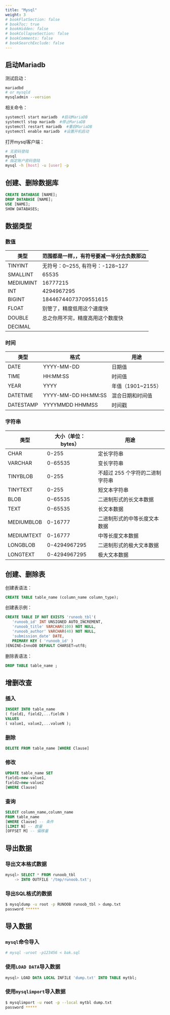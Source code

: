 ```yaml
---
title: "Mysql"
weight: 3
# bookFlatSection: false
# bookToc: true
# bookHidden: false
# bookCollapseSection: false
# bookComments: false
# bookSearchExclude: false
---
```

## 启动Mariadb

测试启动：
```bash
mariadbd
# or mysqld
mysqladmin --version
```

相关命令：
```bash
systemctl start mariadb  #启动MariaDB
systemctl stop mariadb  #停止MariaDB
systemctl restart mariadb  #重启MariaDB
systemctl enable mariadb  #设置开机启动
```

打开mysql客户端：
```bash
# 无密码登陆
mysql
# 指定账户密码登陆
mysql -h [host] -u [user] -p
```

## 创建、删除数据库

```sql
CREATE DATABASE [NAME];
DROP DATABASE [NAME];
USE [NAME];
SHOW DATABASES;
```

## 数据类型

### 数值

|类型|范围都是一样，，有符号要减一半分去负数那边|
|-|-|
|TINYINT|无符号：0~255, 有符号：-128~127|
|SMALLINT|65535|
|MEDIUMINT|16777215|
|INT|4294967295|
|BIGINT|18446744073709551615|
|FLOAT|别管了，精度低用这个速度快|
|DOUBLE|总之你用不完，精度高用这个数度快|
|DECIMAL|

### 时间

|类型|格式|用途|
|-|-|-|
|DATE|YYYY-MM-DD|日期值|
|TIME|HH:MM:SS|时间值|
|YEAR|YYYY|年值（1901~2155）|
|DATETIME|YYYY-MM-DD HH:MM:SS|混合日期和时间值|
|DATESTAMP|YYYYMMDD HHMMSS|时间戳|


### 字符串

|类型|大小（单位：bytes）|用途|
|-|-|-|
|CHAR|0-255|定长字符串|
|VARCHAR|0-65535|变长字符串|
|TINYBLOB|0-255|不超过 255 个字符的二进制字符串|
|TINYTEXT|0-255|短文本字符串|
|BLOB|0-65535|二进制形式的长文本数据|
|TEXT|0-65535|长文本数据|
|MEDIUMBLOB|0-16777|二进制形式的中等长度文本数据|
|MEDIUMTEXT|0-16777|中等长度文本数据|
|LONGBLOB|0-4294967295|二进制形式的极大文本数据|
|LONGTEXT|0-4294967295|极大文本数据|

## 创建、删除表

创建表语法：
```sql
CREATE TABLE table_name (column_name column_type);
```

创建表示例：
```sql
CREATE TABLE IF NOT EXISTS 'runoob_tbl'(
   'runoob_id' INT UNSIGNED AUTO_INCREMENT,
   'runoob_title' VARCHAR(100) NOT NULL,
   'runoob_author' VARCHAR(40) NOT NULL,
   'submission_date' DATE,
   PRIMARY KEY ( 'runoob_id' )
)ENGINE=InnoDB DEFAULT CHARSET=utf8;
```

删除表语法：
```sql
DROP TABLE table_name ;
```

## 增删改查

###  插入

```sql
INSERT INTO table_name 
( field1, field2,...fieldN )
VALUES
( value1, value2,...valueN );
```

###  删除

```sql
DELETE FROM table_name [WHERE Clause]
```

###  修改

```sql
UPDATE table_name SET
field1=new-value1,
field2=new-value2
[WHERE Clause]
```

### 查询

```sql
SELECT column_name,column_name
FROM table_name
[WHERE Clause] -- 条件
[LIMIT N] -- 数量
[OFFSET M] -- 偏移量
```

## 导出数据

### 导出文本格式数据

```sql
mysql> SELECT * FROM runoob_tbl 
    -> INTO OUTFILE '/tmp/runoob.txt';
```

### 导出SQL格式的数据

```bash
$ mysqldump -u root -p RUNOOB runoob_tbl > dump.txt
password ******
```

## 导入数据

### `mysql`命令导入

```bash
# mysql -uroot -p123456 < bak.sql
```


### 使用`LOAD DATA`导入数据

```sql
mysql> LOAD DATA LOCAL INFILE 'dump.txt' INTO TABLE mytbl;
```

### 使用`mysqlimport`导入数据

```bash
$ mysqlimport -u root -p --local mytbl dump.txt
password *****
```
